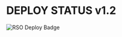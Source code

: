 # DEPLOY STATUS v1.2
![RSO Deploy Badge](https://github.com/FreeRi0/NewRSO/actions/workflows/main.yml/badge.svg)